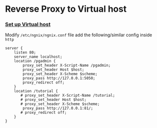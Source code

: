 # Reverse Proxy to Virtual host

### [Set up Virtual host](Set_Up_Virtual_Host.md)

Modify `/etc/ngnix/ngnix.conf` file add the following/similar config inside `http`

    server {
        listen 80;
        server_name localhost;
        location /pgadmin {
       	    proxy_set_header X-Script-Name /pgadmin;
            proxy_set_header Host $host;
            proxy_set_header X-Scheme $scheme;
            proxy_pass http://127.0.0.1:5050;
            proxy_redirect off;
        }
        location /tutorial {
           # proxy_set_header X-Script-Name /tutorial;
           # proxy_set_header Host $host;
           # proxy_set_header X-Scheme $scheme;
            proxy_pass http://127.0.0.1:81/;
           # proxy_redirect off;
        }
    }

